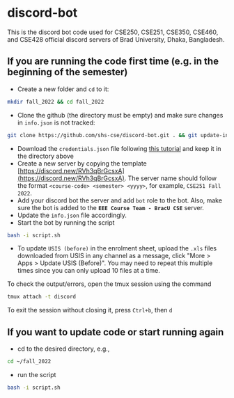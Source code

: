 # discord-bot

This is the discord bot code used for CSE250, CSE251, CSE350, CSE460, and CSE428 official discord servers of Brad University, Dhaka, Bangladesh.

## If you are running the code first time (e.g. in the beginning of the semester)

- Create a new folder and `cd` to it: 
```bash
mkdir fall_2022 && cd fall_2022
```
- Clone the github (the directory must be empty) and make sure changes in `info.json` is not tracked: 
```bash
git clone https://github.com/shs-cse/discord-bot.git . && git update-index --skip-worktree info.json
```
- Download the `credentials.json` file following [this tutorial](https://pygsheets.readthedocs.io/en/stable/authorization.html) and keep it in the directory above
- Create a new server by copying the template [https://discord.new/RVh3qBrGcsxA](https://discord.new/RVh3qBrGcsxA). The server name should follow the format `<course-code> <semester> <yyyy>`, for example, `CSE251 Fall 2022`.
- Add your discord bot the server and add `bot` role to the bot. Also, make sure the bot is added to the **`EEE Course Team - BracU CSE`** server.
- Update the `info.json` file accordingly.
- Start the bot by running the script
```bash
bash -i script.sh
```
- To update `USIS (before)` in the enrolment sheet, upload the `.xls` files downloaded from USIS in any channel as a message, click "More > Apps > Update USIS (Before)". You may need to repeat this multiple times since you can only upload 10 files at a time.



To check the output/errors, open the tmux session using the command
```bash
tmux attach -t discord
```
To exit the session without closing it, press `Ctrl+b`, then `d`

## If you want to update code or start running again
- cd to the desired directory, e.g.,
```bash
cd ~/fall_2022
```
- run the script
```bash
bash -i script.sh
```

